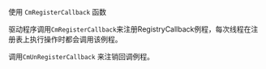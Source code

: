 使用 `CmRegisterCallback` 函数

驱动程序调用`CmRegisterCallback`来注册RegistryCallback例程，每次线程在注册表上执行操作时都会调用该例程。

调用`CmUnRegisterCallback` 来注销回调例程。
